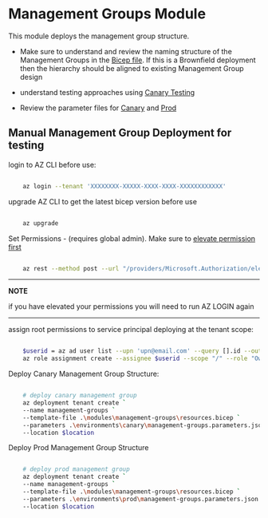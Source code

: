 # Management Groups Module

This module deploys the management group structure.

- Make sure to understand and review the naming structure of the Management Groups in the [Bicep file](./resources.bicep). If this is a Brownfield deployment then the hierarchy should be aligned to existing Management Group design

- understand testing approaches using [Canary Testing](https://learn.microsoft.com/en-us/azure/cloud-adoption-framework/ready/enterprise-scale/testing-approach)

- Review the parameter files for [Canary](../../environments/canary/management-groups.parameters.json) and [Prod](../../environments/prod/management-groups.parameters.json)

## Manual Management Group Deployment for testing

login to AZ CLI before use:

```bash

    az login --tenant 'XXXXXXXX-XXXXX-XXXX-XXXX-XXXXXXXXXXXX'

```

upgrade AZ CLI to get the latest bicep version before use

```bash

    az upgrade

```

Set Permissions - (requires global admin). Make sure to [elevate permission first](https://learn.microsoft.com/en-us/azure/role-based-access-control/elevate-access-global-admin)

```bash

    az rest --method post --url "/providers/Microsoft.Authorization/elevateAccess?api-version=2016-07-01"

```

---
**NOTE**

if you have elevated your permissions you will need to run AZ LOGIN again

---

assign root permissions to service principal deploying at the tenant scope:

```bash

    $userid = az ad user list --upn 'upn@email.com' --query [].id --output tsv
    az role assignment create --assignee $userid --scope "/" --role "Owner"

```

Deploy Canary Management Group Structure:

```bash

    # deploy canary management group
    az deployment tenant create `
    --name management-groups `
    --template-file .\modules\management-groups\resources.bicep `
    --parameters .\environments\canary\management-groups.parameters.json `
    --location $location

```

Deploy Prod Management Group Structure

```bash

    # deploy prod management group
    az deployment tenant create `
    --name management-groups `
    --template-file .\modules\management-groups\resources.bicep `
    --parameters .\environments\prod\management-groups.parameters.json `
    --location $location

```